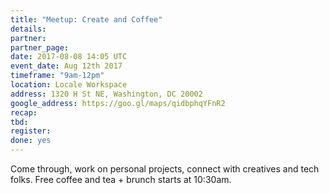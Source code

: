 ```yaml
---
title: "Meetup: Create and Coffee"
details:
partner:
partner_page:
date: 2017-08-08 14:05 UTC
event_date: Aug 12th 2017
timeframe: "9am-12pm"
location: Locale Workspace
address: 1320 H St NE, Washington, DC 20002
google_address: https://goo.gl/maps/qidbphqYFnR2
recap:
tbd:
register:
done: yes
---
```


<div class="m-content__event">
  <p> Come through, work on personal projects, connect with creatives and tech folks.
Free coffee and tea + brunch starts at 10:30am. </p>
</div>

